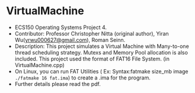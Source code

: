 # VirtualMachine
* ECS150 Operating Systems Project 4.
* Contributor: Professor Christopher Nitta (original author), Yiran Wu(yrwu000627@gmail.com), Roman Seinn.
* Description: This project simulates a Virtual Machine with Many-to-one thread scheduling strategy. Mutexs and Memory Pool allocation is also included. This project used the format of FAT16 File System. (in VirtualMachine.cpp)
* On Linux, you can run FAT Utilities ( Ex: Syntax:fatmake size_mb image `./fatmake 16 fat.ima`) to create a .ima for the program. 
* Further details please read the pdf.
